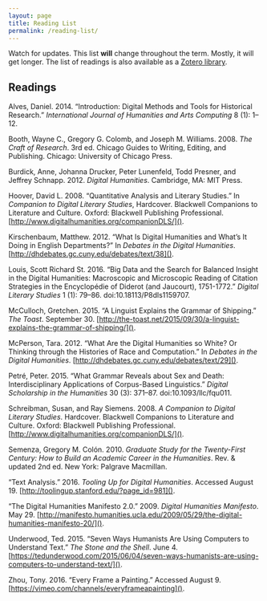 ```yaml
---
layout: page
title: Reading List
permalink: /reading-list/
---
```


Watch for updates. This list **will** change throughout the term. Mostly, it will get longer. The list of readings is also available as a [Zotero library](https://www.zotero.org/groups/research_methods_in_digital_humanities_-_illinois_tech).

## Readings
Alves, Daniel. 2014. “Introduction: Digital Methods and Tools for Historical Research.” _International Journal of Humanities and Arts Computing_ 8 (1): 1–12.

Booth, Wayne C., Gregory G. Colomb, and Joseph M. Williams. 2008. _The Craft of Research_. 3rd ed. Chicago Guides to Writing, Editing, and Publishing. Chicago: University of Chicago Press.

Burdick, Anne, Johanna Drucker, Peter Lunenfeld, Todd Presner, and Jeffrey Schnapp. 2012. _Digital Humanities_. Cambridge, MA: MIT Press.

Hoover, David L. 2008. “Quantitative Analysis and Literary Studies.” In _Companion to Digital Literary Studies_, Hardcover. Blackwell Companions to Literature and Culture. Oxford: Blackwell Publishing Professional. [http://www.digitalhumanities.org/companionDLS/]().

Kirschenbaum, Matthew. 2012. “What Is Digital Humanities and What’s It Doing in English Departments?” In _Debates in the Digital Humanities_. [http://dhdebates.gc.cuny.edu/debates/text/38]().

Louis, Scott Richard St. 2016. “Big Data and the Search for Balanced Insight in the Digital Humanities: Macroscopic and Microscopic Reading of Citation Strategies in the Encyclopédie of Diderot (and Jaucourt), 1751-1772.” _Digital Literary Studies_ 1 (1): 79–86. doi:10.18113/P8dls1159707.

McCulloch, Gretchen. 2015. “A Linguist Explains the Grammar of Shipping.” _The Toast_. September 30. [http://the-toast.net/2015/09/30/a-linguist-explains-the-grammar-of-shipping/]().

McPerson, Tara. 2012. “What Are the Digital Humanities so White? Or Thinking through the Histories of Race and Computation.” In _Debates in the Digital Humanities_. [http://dhdebates.gc.cuny.edu/debates/text/29]().

Petré, Peter. 2015. “What Grammar Reveals about Sex and Death: Interdisciplinary Applications of Corpus-Based Linguistics.” _Digital Scholarship in the Humanities_ 30 (3): 371–87. doi:10.1093/llc/fqu011.

Schreibman, Susan, and Ray Siemens. 2008. _A Companion to Digital Literary Studies_. Hardcover. Blackwell Companions to Literature and Culture. Oxford: Blackwell Publishing Professional. [http://www.digitalhumanities.org/companionDLS/]().

Semenza, Gregory M. Colón. 2010. _Graduate Study for the Twenty-First Century: How to Build an Academic Career in the Humanities_. Rev. & updated 2nd ed. New York: Palgrave Macmillan.

“Text Analysis.” 2016. _Tooling Up for Digital Humanities_. Accessed August 19. [http://toolingup.stanford.edu/?page_id=981]().

“The Digital Humanities Manifesto 2.0.” 2009. _Digital Humanities Manifesto_. May 29. [http://manifesto.humanities.ucla.edu/2009/05/29/the-digital-humanities-manifesto-20/]().

Underwood, Ted. 2015. “Seven Ways Humanists Are Using Computers to Understand Text.” _The Stone and the Shell_. June 4. [https://tedunderwood.com/2015/06/04/seven-ways-humanists-are-using-computers-to-understand-text/]().

Zhou, Tony. 2016. “Every Frame a Painting.” Accessed August 9. [https://vimeo.com/channels/everyframeapainting]().